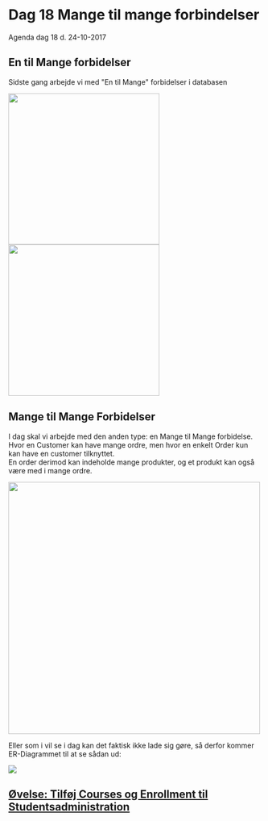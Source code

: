 # Dag 18 Mange til mange forbindelser
Agenda dag 18 d. 24-10-2017

## En til Mange forbidelser
Sidste gang arbejde vi med "En til Mange" forbidelser i databasen 

<img src="https://github.com/dat17v1/2_18_mange_til_mange_forbindelser/blob/master/img/en-mange.png" width="300px" />
<img src="https://github.com/dat17v1/2_18_mange_til_mange_forbindelser/blob/master/img/en-mange-tabeller.png" width="300px" />

## Mange til Mange Forbidelser
I dag skal vi arbejde med den anden type: en Mange til Mange forbidelse.    
Hvor en Customer kan have mange ordre, men hvor en enkelt Order kun kan have en customer tilknyttet.    
En order derimod kan indeholde mange produkter, og et produkt kan også være med i mange ordre.    

<img src="https://github.com/dat17v1/2_18_mange_til_mange_forbindelser/blob/master/img/mange-mange_2.png" width="500px" />    


Eller som i vil se i dag kan det faktisk ikke lade sig gøre, så derfor kommer ER-Diagrammet til at se sådan ud:    

<img src="https://github.com/dat17v1/2_18_mange_til_mange_forbindelser/blob/master/img/Mange-mange-2.png"  />    



## [Øvelse: Tilføj Courses og Enrollment til Studentsadministration]()
